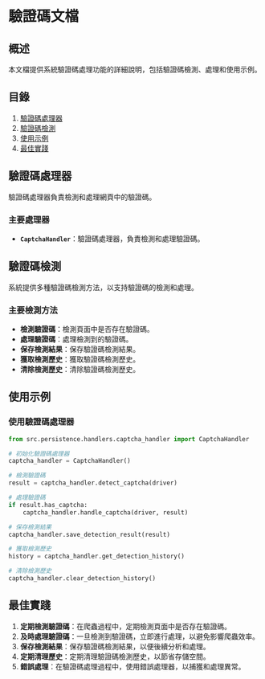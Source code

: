 # 驗證碼文檔

## 概述

本文檔提供系統驗證碼處理功能的詳細說明，包括驗證碼檢測、處理和使用示例。

## 目錄

1. [驗證碼處理器](#驗證碼處理器)
2. [驗證碼檢測](#驗證碼檢測)
3. [使用示例](#使用示例)
4. [最佳實踐](#最佳實踐)

## 驗證碼處理器

驗證碼處理器負責檢測和處理網頁中的驗證碼。

### 主要處理器

- **`CaptchaHandler`**：驗證碼處理器，負責檢測和處理驗證碼。

## 驗證碼檢測

系統提供多種驗證碼檢測方法，以支持驗證碼的檢測和處理。

### 主要檢測方法

- **檢測驗證碼**：檢測頁面中是否存在驗證碼。
- **處理驗證碼**：處理檢測到的驗證碼。
- **保存檢測結果**：保存驗證碼檢測結果。
- **獲取檢測歷史**：獲取驗證碼檢測歷史。
- **清除檢測歷史**：清除驗證碼檢測歷史。

## 使用示例

### 使用驗證碼處理器

```python
from src.persistence.handlers.captcha_handler import CaptchaHandler

# 初始化驗證碼處理器
captcha_handler = CaptchaHandler()

# 檢測驗證碼
result = captcha_handler.detect_captcha(driver)

# 處理驗證碼
if result.has_captcha:
    captcha_handler.handle_captcha(driver, result)

# 保存檢測結果
captcha_handler.save_detection_result(result)

# 獲取檢測歷史
history = captcha_handler.get_detection_history()

# 清除檢測歷史
captcha_handler.clear_detection_history()
```

## 最佳實踐

1. **定期檢測驗證碼**：在爬蟲過程中，定期檢測頁面中是否存在驗證碼。
2. **及時處理驗證碼**：一旦檢測到驗證碼，立即進行處理，以避免影響爬蟲效率。
3. **保存檢測結果**：保存驗證碼檢測結果，以便後續分析和處理。
4. **定期清理歷史**：定期清理驗證碼檢測歷史，以節省存儲空間。
5. **錯誤處理**：在驗證碼處理過程中，使用錯誤處理器，以捕獲和處理異常。